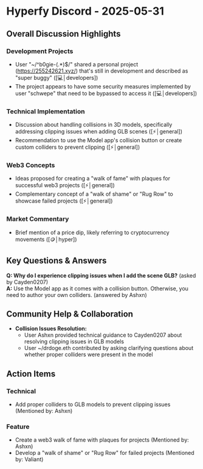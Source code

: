 # Hyperfy Discord - 2025-05-31

## Overall Discussion Highlights

### Development Projects
- User "~/^b0gie-(.*)$/" shared a personal project (https://255242621.xyz/) that's still in development and described as "super buggy" ([💻│developers])
- The project appears to have some security measures implemented by user "schwepe" that need to be bypassed to access it ([💻│developers])

### Technical Implementation
- Discussion about handling collisions in 3D models, specifically addressing clipping issues when adding GLB scenes ([⚡│general])
- Recommendation to use the Model app's collision button or create custom colliders to prevent clipping ([⚡│general])

### Web3 Concepts
- Ideas proposed for creating a "walk of fame" with plaques for successful web3 projects ([⚡│general])
- Complementary concept of a "walk of shame" or "Rug Row" to showcase failed projects ([⚡│general])

### Market Commentary
- Brief mention of a price dip, likely referring to cryptocurrency movements ([🪙│hyper])

## Key Questions & Answers

**Q: Why do I experience clipping issues when I add the scene GLB?** (asked by Cayden0207)  
**A:** Use the Model app as it comes with a collision button. Otherwise, you need to author your own colliders. (answered by Ashxn)

## Community Help & Collaboration

- **Collision Issues Resolution:**
  - User Ashxn provided technical guidance to Cayden0207 about resolving clipping issues in GLB models
  - User ~/drdoge.eth contributed by asking clarifying questions about whether proper colliders were present in the model

## Action Items

### Technical
- Add proper colliders to GLB models to prevent clipping issues (Mentioned by: Ashxn)

### Feature
- Create a web3 walk of fame with plaques for projects (Mentioned by: Ashxn)
- Develop a "walk of shame" or "Rug Row" for failed projects (Mentioned by: Valiant)